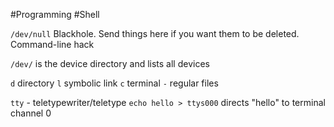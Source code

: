 #Programming #Shell 

`/dev/null`
Blackhole. Send things here if you want them to be deleted. Command-line hack

`/dev/` is the device directory and lists all devices

`d` directory 
`l` symbolic link
`c` terminal
`-` regular files

`tty` - teletypewriter/teletype
`echo hello > ttys000` directs "hello" to terminal channel 0